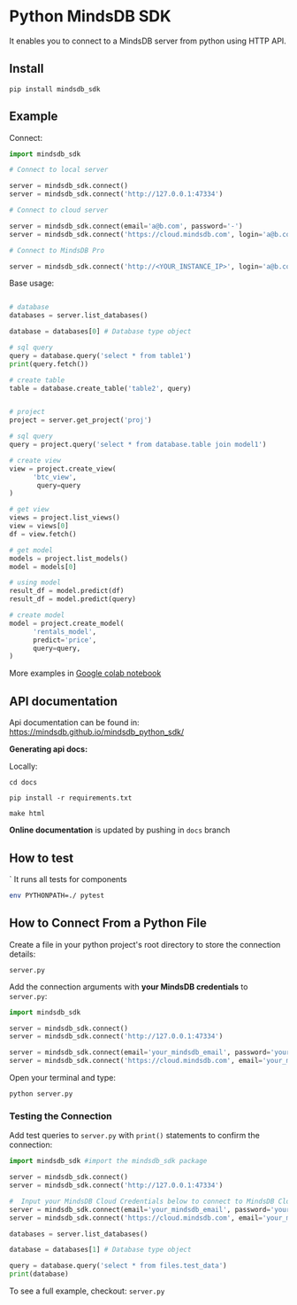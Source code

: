 # Python MindsDB SDK
It enables you to connect to a MindsDB server from python using HTTP API.

## Install
```
pip install mindsdb_sdk
```

## Example

Connect:
```python
import mindsdb_sdk

# Connect to local server 

server = mindsdb_sdk.connect()
server = mindsdb_sdk.connect('http://127.0.0.1:47334')

# Connect to cloud server

server = mindsdb_sdk.connect(email='a@b.com', password='-')
server = mindsdb_sdk.connect('https://cloud.mindsdb.com', login='a@b.com', password='-')

# Connect to MindsDB Pro

server = mindsdb_sdk.connect('http://<YOUR_INSTANCE_IP>', login='a@b.com', password='-', is_managed=True)

```

Base usage:
```python

# database
databases = server.list_databases()

database = databases[0] # Database type object

# sql query
query = database.query('select * from table1')
print(query.fetch())

# create table
table = database.create_table('table2', query)


# project
project = server.get_project('proj')

# sql query
query = project.query('select * from database.table join model1')

# create view
view = project.create_view(
      'btc_view',
       query=query
)

# get view
views = project.list_views()
view = views[0]
df = view.fetch()

# get model
models = project.list_models()
model = models[0]

# using model
result_df = model.predict(df)
result_df = model.predict(query)

# create model
model = project.create_model(
      'rentals_model',
      predict='price',
      query=query,
)

```

More examples in [Google colab notebook](
https://colab.research.google.com/drive/1QouwAR3saFb9ffthrIs1LSH5COzyQa11#scrollTo=k6IbwsKRPQCR
)

## API documentation

Api documentation can be found in: 
https://mindsdb.github.io/mindsdb_python_sdk/


**Generating api docs:**

Locally:

```commandline
cd docs

pip install -r requirements.txt

make html
```


**Online documentation** is updated by pushing in `docs` branch



## How to test
`
It runs all tests for components 

```bash
env PYTHONPATH=./ pytest
```

## How to Connect From a Python File

Create a file in your python project's root directory to store the connection details:

`server.py` 

Add the connection arguments with **your MindsDB credentials** to `server.py`:

```python
import mindsdb_sdk

server = mindsdb_sdk.connect()
server = mindsdb_sdk.connect('http://127.0.0.1:47334')

server = mindsdb_sdk.connect(email='your_mindsdb_email', password='your_mindsdb_password')
server = mindsdb_sdk.connect('https://cloud.mindsdb.com', email='your_mindsdb_email', password='your_mindsdb_password')
```

Open your terminal and type:

`python server.py` 

### Testing the Connection

Add test queries to `server.py` with `print()` statements to confirm the connection:

```python
import mindsdb_sdk #import the mindsdb_sdk package

server = mindsdb_sdk.connect()
server = mindsdb_sdk.connect('http://127.0.0.1:47334')

#  Input your MindsDB Cloud Credentials below to connect to MindsDB Cloud
server = mindsdb_sdk.connect(email='your_mindsdb_email', password='your_mindsdb_password')
server = mindsdb_sdk.connect('https://cloud.mindsdb.com', email='your_mindsdb_email', password='your_mindsdb_password') # Connect to MindsDB server in the cloud

databases = server.list_databases()

database = databases[1] # Database type object

query = database.query('select * from files.test_data')
print(database)
```

To see a full example, checkout:
`server.py`